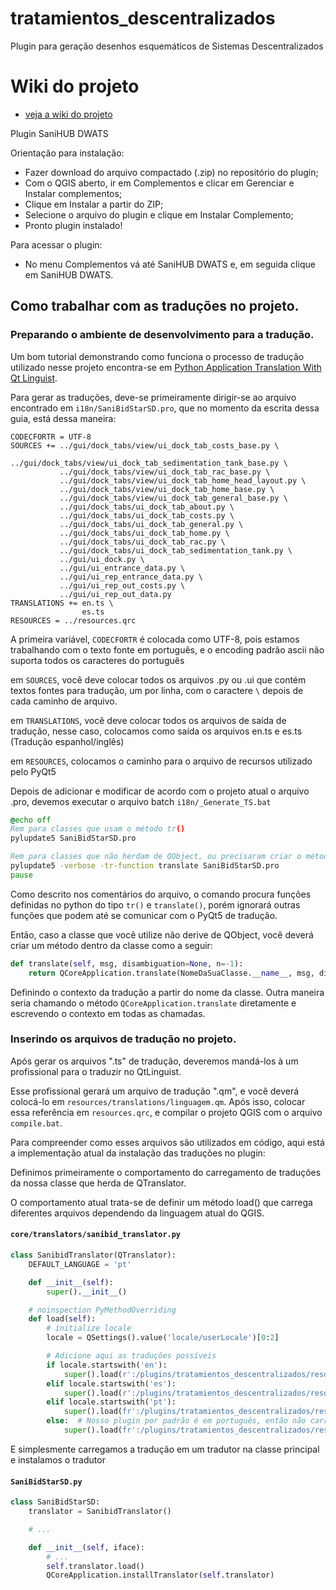 # tratamientos_descentralizados
Plugin para geração desenhos esquemáticos de Sistemas Descentralizados

# Wiki do projeto
- [veja a wiki do projeto](https://gitlab.com/sanibid/tratamientos_descentralizados/-/wikis/home)

Plugin SaniHUB DWATS

Orientação para instalação:

- Fazer download do arquivo compactado (.zip) no repositório do plugin;
- Com o QGIS aberto, ir em Complementos e clicar em Gerenciar e Instalar complementos;
- Clique em Instalar a partir do ZIP;
- Selecione o arquivo do plugin e clique em Instalar Complemento;
- Pronto plugin instalado!

Para acessar o plugin:
- No menu Complementos vá até SaniHUB DWATS e, em seguida clique em SaniHUB DWATS.

## Como trabalhar com as traduções no projeto.
### Preparando o ambiente de desenvolvimento para a tradução.
Um bom tutorial demonstrando como funciona o processo de tradução utilizado nesse projeto encontra-se em [Python Application Translation With Qt Linguist](https://blog.finxter.com/python-application-translation-with-qt-linguist/).

Para gerar as traduções, deve-se primeiramente dirigir-se ao arquivo encontrado em `i18n/SaniBidS‎tarSD.pro`, que no momento da escrita dessa guia, está dessa maneira:
```
CODECFORTR = UTF-8
SOURCES += ../gui/dock_tabs/view/ui_dock_tab_costs_base.py \
           ../gui/dock_tabs/view/ui_dock_tab_sedimentation_tank_base.py \
           ../gui/dock_tabs/view/ui_dock_tab_rac_base.py \
           ../gui/dock_tabs/view/ui_dock_tab_home_head_layout.py \
           ../gui/dock_tabs/view/ui_dock_tab_home_base.py \
           ../gui/dock_tabs/view/ui_dock_tab_general_base.py \
           ../gui/dock_tabs/ui_dock_tab_about.py \
           ../gui/dock_tabs/ui_dock_tab_costs.py \
           ../gui/dock_tabs/ui_dock_tab_general.py \
           ../gui/dock_tabs/ui_dock_tab_home.py \
           ../gui/dock_tabs/ui_dock_tab_rac.py \
           ../gui/dock_tabs/ui_dock_tab_sedimentation_tank.py \
           ../gui/ui_dock.py \
           ../gui/ui_entrance_data.py \
           ../gui/ui_rep_entrance_data.py \
           ../gui/ui_rep_out_costs.py \
           ../gui/ui_rep_out_data.py
TRANSLATIONS += en.ts \
                es.ts
RESOURCES = ../resources.qrc
```
A primeira variável, `CODECFORTR` é colocada como UTF-8, pois estamos trabalhando com o texto fonte em português, e o encoding padrão ascii não suporta todos os caracteres do português

em `SOURCES`, você deve colocar todos os arquivos .py ou .ui que contém textos fontes para tradução, um por linha, com o caractere `\` depois de cada caminho de arquivo.

em `TRANSLATIONS`, você deve colocar todos os arquivos de saída de tradução, nesse caso, colocamos como saída os arquivos en.ts e es.ts (Tradução espanhol/inglês)

em `RESOURCES`, colocamos o caminho para o arquivo de recursos utilizado pelo PyQt5

Depois de adicionar e modificar de acordo com o projeto atual o arquivo .pro, devemos executar o arquivo batch `i18n/_Generat‎e_TS.bat`
```bat
@echo off
Rem para classes que usam o método tr()
pylupdate5 SaniBidStarSD.pro

Rem para classes que não herdam de QObject, ou precisaram criar o método translate por outro motivo.
pylupdate5 -verbose -tr-function translate SaniBidStarSD.pro
pause
```

Como descrito nos comentários do arquivo, o comando procura funções definidas no python do tipo `tr()` e `translate()`, porém ignorará outras funções que podem até se comunicar com o PyQt5 de tradução.

Então, caso a classe que você utilize não derive de QObject, você deverá criar um método dentro da classe como a seguir: 
```python
def translate(self, msg, disambiguation=None, n=-1):
    return QCoreApplication.translate(NomeDaSuaClasse.__name__, msg, disambiguation, n)
```
Definindo o contexto da tradução a partir do nome da classe. Outra maneira seria chamando o método `QCoreApplication.translate` diretamente e escrevendo o contexto em todas as chamadas.

### Inserindo os arquivos de tradução no projeto.
Após gerar os arquivos ".ts" de tradução, deveremos mandá-los à um profissional para o traduzir no QtLinguist. 

Esse profissional gerará um arquivo de tradução ".qm", e você deverá colocá-lo em `resources/translations/linguagem.qm`. Após isso, colocar essa referência em `resources.qrc`, e compilar o projeto QGIS com o arquivo `compile.bat`.

Para compreender como esses arquivos são utilizados em código, aqui está a implementação atual da instalação das traduções no plugin:

Definimos primeiramente o comportamento do carregamento de traduções da nossa classe que herda de QTranslator.

O comportamento atual trata-se de definir um método load() que carrega diferentes arquivos dependendo da linguagem atual do QGIS.
#### **`core/translators/sanibid_translator.py`**
```python
class SanibidTranslator(QTranslator):
    DEFAULT_LANGUAGE = 'pt'

    def __init__(self):
        super().__init__()

    # noinspection PyMethodOverriding
    def load(self):
        # initialize locale
        locale = QSettings().value('locale/userLocale')[0:2]

        # Adicione aqui as traduções possíveis
        if locale.startswith('en'):
            super().load(r':/plugins/tratamientos_descentralizados/resources/translations/en.qm')
        elif locale.startswith('es'):
            super().load(r':/plugins/tratamientos_descentralizados/resources/translations/es.qm')
        elif locale.startswith('pt'):
            super().load(fr':/plugins/tratamientos_descentralizados/resources/translations/pt.qm')
        else:  # Nosso plugin por padrão é em português, então não carregamos nada no tradutor.
            super().load(fr':/plugins/tratamientos_descentralizados/resources/translations/{self.DEFAULT_LANGUAGE}.qm')
```

E simplesmente carregamos a tradução em um tradutor na classe principal e instalamos o tradutor
#### **`SaniBidStarSD.py`**
```python
class SaniBidStarSD:
    translator = SanibidTranslator()

    # ...

    def __init__(self, iface):
        # ...
        self.translator.load()
        QCoreApplication.installTranslator(self.translator)
```
